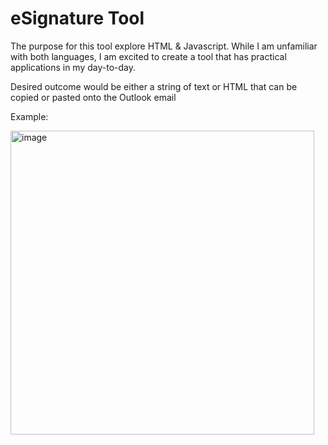 
<h1> eSignature Tool</h1>
<p> The purpose for this tool explore HTML & Javascript. While I am unfamiliar with both languages, I am excited to create a tool that has practical applications in my day-to-day. </p>

<p> Desired outcome would be either a string of text or HTML that can be copied or pasted onto the Outlook email </p>

<p>Example:</p>
<img width="486" alt="image" src="https://github.com/user-attachments/assets/21dc5c79-a603-48d3-be91-1eb7d35b5b91" />


